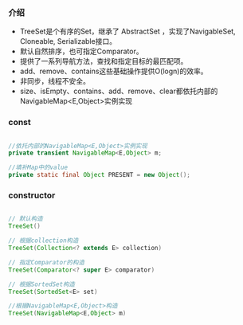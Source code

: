 ### 介绍

- TreeSet是个有序的Set，继承了 AbstractSet ，实现了NavigableSet, Cloneable, Serializable接口。
- 默认自然排序，也可指定Comparator。
- 提供了一系列导航方法，查找和指定目标的最匹配项。
- add、remove、contains这些基础操作提供O(logn)的效率。
- 非同步，线程不安全。
- size、isEmpty、contains、add、remove、clear都依托内部的NavigableMap<E,Object>实例实现

### const

```java

//依托内部的NavigableMap<E,Object>实例实现
private transient NavigableMap<E,Object> m;

//填补Map中的value
private static final Object PRESENT = new Object();


```


### constructor

```java

// 默认构造
TreeSet()

// 根据collection构造
TreeSet(Collection<? extends E> collection)

// 指定Comparator的构造
TreeSet(Comparator<? super E> comparator)

// 根据SortedSet构造
TreeSet(SortedSet<E> set)

//根据NavigableMap<E,Object>构造
TreeSet(NavigableMap<E,Object> m)

```

